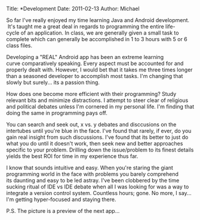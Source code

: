 Title: *Development
Date: 2011-02-13
Author: Michael


So far I've really enjoyed my time learning Java and Android
development.  It's taught me a great deal in regards to programming the
entire life-cycle of an application. In class, we are generally given a
small task to complete which can generally be accomplished in 1 to 3
hours with 5 or 6 class files.

Developing a "REAL" Android app has been an extreme learning
curve comparatively speaking. Every aspect must be accounted for and
properly dealt with. However, I would bet that it takes me three times
longer than a seasoned developer to accomplish most tasks. I'm changing
that slowly but surely... its a passion thing.

How does one become more efficient with their programming? Study
relevant bits and minimize distractions. I attempt to steer clear of
religious and political debates unless I'm cornered in my personal life.
I'm finding that doing the same in programming pays off.

You can search and seek out, x vs. y debates and disccusions on the
intertubes until you're blue in the face. I've found that rarely, if
ever, do you gain real insight from such discussions. I've found that
its better to just do what you do until it doesn't work, then seek new
and better approaches specific to your problem. Drilling down the
issue/problem to its finest details yields the best ROI for time in my
experience thus far.

I know that sounds intuitive and easy. When you're staring the giant
programming world in the face with problems you barely comprehend
its daunting and easy to be led astray. I've been clobbered by the time
sucking ritual of IDE vs IDE debate when all I was looking for was a way
to integrate a version control system. Countless hours; gone. No more, I
say... I'm getting hyper-focused and staying there.

P.S. The picture is a preview of the next app...
